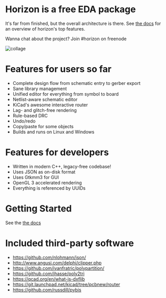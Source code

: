# Horizon is a free EDA package
It's far from finished, but the overall 
architecture is there. See [the docs](https://horizon-eda.readthedocs.io/en/latest/feature-overview.html) for an overview
of horizon's top features.

Wanna chat about the project? Join #horizon on freenode

![collage](https://raw.githubusercontent.com/wiki/carrotIndustries/horizon/images/collage.png)

# Features for users so far
- Complete design flow from schematic entry to gerber export
- Sane library management
- Unified editor for everything from symbol to board
- Netlist-aware schematic editor
- KiCad's awesome interactive router
- Lag- and glitch-free rendering
- Rule-based DRC
- Undo/redo
- Copy/paste for some objects
- Builds and runs on Linux and Windows

# Features for developers
- Written in modern C++, legacy-free codebase!
- Uses JSON as on-disk format
- Uses Gtkmm3 for GUI
- OpenGL 3 accelerated rendering
- Everything is referenced by UUIDs

# Getting Started
See the [the docs](https://horizon-eda.readthedocs.io/en/latest/getting-started.html)

# Included third-party software
- https://github.com/nlohmann/json/
- http://www.angusj.com/delphi/clipper.php
- https://github.com/ivanfratric/polypartition/
- https://github.com/jhasse/poly2tri
- https://qcad.org/en/what-is-dxflib
- https://git.launchpad.net/kicad/tree/pcbnew/router
- https://github.com/russdill/pybis

